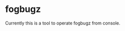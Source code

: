 fogbugz
==

Currently this is a tool to operate fogbugz from console.



<!--
  vim: ft=Markdown sw=4 ts=4 et
-->

